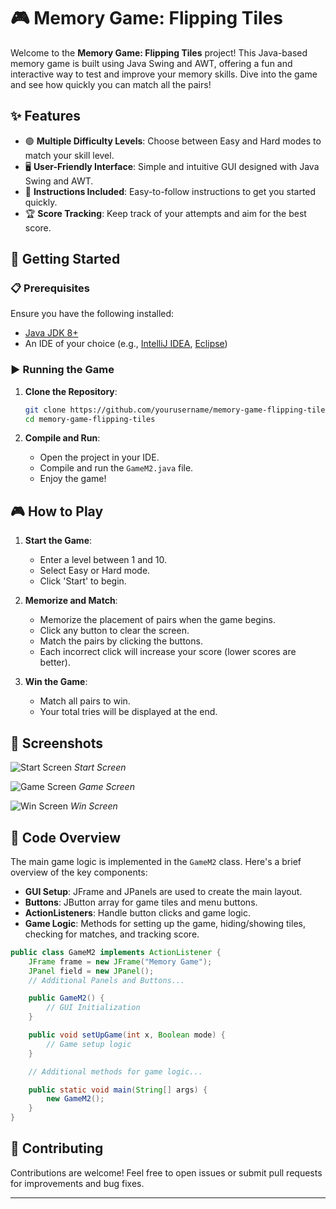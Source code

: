# 🎮 Memory Game: Flipping Tiles

Welcome to the **Memory Game: Flipping Tiles** project! This Java-based memory game is built using Java Swing and AWT, offering a fun and interactive way to test and improve your memory skills. Dive into the game and see how quickly you can match all the pairs!

## ✨ Features

- 🟢 **Multiple Difficulty Levels**: Choose between Easy and Hard modes to match your skill level.
- 🖥️ **User-Friendly Interface**: Simple and intuitive GUI designed with Java Swing and AWT.
- 📜 **Instructions Included**: Easy-to-follow instructions to get you started quickly.
- 🏆 **Score Tracking**: Keep track of your attempts and aim for the best score.

## 🚀 Getting Started

### 📋 Prerequisites

Ensure you have the following installed:

- [Java JDK 8+](https://www.oracle.com/java/technologies/javase-jdk8-downloads.html)
- An IDE of your choice (e.g., [IntelliJ IDEA](https://www.jetbrains.com/idea/), [Eclipse](https://www.eclipse.org/ide/))

### ▶️ Running the Game

1. **Clone the Repository**:
   ```bash
   git clone https://github.com/yourusername/memory-game-flipping-tiles.git
   cd memory-game-flipping-tiles
   ```

2. **Compile and Run**:
   - Open the project in your IDE.
   - Compile and run the `GameM2.java` file.
   - Enjoy the game!

## 🎮 How to Play

1. **Start the Game**:
   - Enter a level between 1 and 10.
   - Select Easy or Hard mode.
   - Click 'Start' to begin.

2. **Memorize and Match**:
   - Memorize the placement of pairs when the game begins.
   - Click any button to clear the screen.
   - Match the pairs by clicking the buttons.
   - Each incorrect click will increase your score (lower scores are better).

3. **Win the Game**:
   - Match all pairs to win.
   - Your total tries will be displayed at the end.

## 📸 Screenshots

![Start Screen](screenshots/start_screen.png)
*Start Screen*

![Game Screen](screenshots/game_screen.png)
*Game Screen*

![Win Screen](screenshots/win_screen.png)
*Win Screen*

## 🧩 Code Overview

The main game logic is implemented in the `GameM2` class. Here's a brief overview of the key components:

- **GUI Setup**: JFrame and JPanels are used to create the main layout.
- **Buttons**: JButton array for game tiles and menu buttons.
- **ActionListeners**: Handle button clicks and game logic.
- **Game Logic**: Methods for setting up the game, hiding/showing tiles, checking for matches, and tracking score.

```java
public class GameM2 implements ActionListener {
    JFrame frame = new JFrame("Memory Game");
    JPanel field = new JPanel();
    // Additional Panels and Buttons...

    public GameM2() {
        // GUI Initialization
    }

    public void setUpGame(int x, Boolean mode) {
        // Game setup logic
    }

    // Additional methods for game logic...

    public static void main(String[] args) {
        new GameM2();
    }
}
```

## 🤝 Contributing

Contributions are welcome! Feel free to open issues or submit pull requests for improvements and bug fixes.

---
